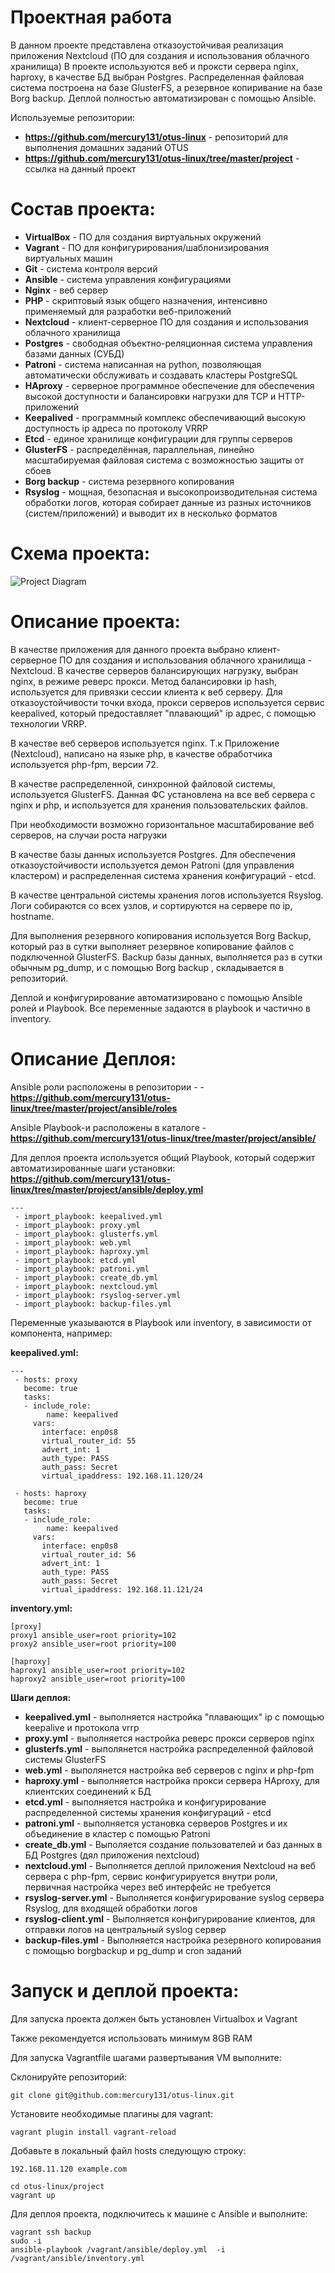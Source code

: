 # **Проектная работа**

В данном проекте представлена отказоустойчивая реализация приложения Nextcloud (ПО для создания и использования облачного хранилища)
В проекте используются веб и проксти сервера nginx, haproxy, в качестве БД выбран Postgres.
Распределенная файловая система построена на базе GlusterFS, а резервное копиривание на базе Borg backup. Деплой полностью автоматизирован с помощью Ansible.

Используемые репозитории:
- **https://github.com/mercury131/otus-linux** - репозиторий для выполнения домашних заданий OTUS
- **https://github.com/mercury131/otus-linux/tree/master/project** - ссылка на данный проект

# **Состав проекта:**
- **VirtualBox** - ПО для создания виртуальных окружений
- **Vagrant** - ПО для конфигурирования/шаблонизирования виртуальных машин
- **Git** - система контроля версий
- **Ansible** - система управления конфигурациями
- **Nginx** - веб сервер
- **PHP** - скриптовый язык общего назначения, интенсивно применяемый для разработки веб-приложений
- **Nextcloud** - клиент-серверное ПО для создания и использования облачного хранилища
- **Postgres** - свободная объектно-реляционная система управления базами данных (СУБД)
- **Patroni** - система написанная на python, позволяющая автоматически обслуживать и создавать кластеры PostgreSQL
- **HAproxy** - серверное программное обеспечение для обеспечения высокой доступности и балансировки нагрузки для TCP и HTTP-приложений
- **Keepalived** - программный комплекс обеспечивающий высокую доступность ip адреса по протоколу VRRP
- **Etcd** - единое хранилище конфигурации для группы серверов
- **GlusterFS** - распределённая, параллельная, линейно масштабируемая файловая система с возможностью защиты от сбоев
- **Borg backup** - система резервного копирования
- **Rsyslog** - мощная, безопасная и высокопроизводительная система обработки логов, которая собирает данные из разных источников (систем/приложений) и выводит их в несколько форматов

# **Схема проекта:**
![Project Diagram](https://raw.githubusercontent.com/mercury131/otus-linux/master/project/infra.png)


# **Описание проекта:**

В качестве приложения для данного проекта выбрано клиент-серверное ПО для создания и использования облачного хранилища - Nextcloud.
В качестве серверов балансирующих нагрузку, выбран nginx, в режиме реверс прокси.
Метод балансировки ip hash, используется для привязки сессии клиента к веб серверу. 
Для отказоустойчивости точки входа, прокси серверов используется сервис keepalived, который предоставляет "плавающий" ip адрес, с помощью технологии VRRP.

В качестве веб серверов используется nginx. Т.к Приложение (Nextcloud), написано на языке php, в качестве обработчика используется php-fpm, версии 72.

В качестве распределенной, синхронной файловой системы, используется GlusterFS. 
Данная ФС установлена на все веб сервера с nginx и php, и используется для хранения пользовательских файлов.

При  необходимости возможно горизонтальное масштабирование веб серверов, на случаи роста нагрузки

В качестве базы данных используется Postgres. Для обеспечения отказоустойчивости используется демон Patroni (для управления кластером) и распределенная система хранения конфигураций - etcd.

В качестве центральной системы хранения логов используется Rsyslog.
Логи собираются со всех узлов, и сортируются на сервере по ip, hostname.

Для выполнения резервного копирования используется Borg Backup, который раз в сутки выполняет резервное копирование файлов с подключенной GlusterFS.
Backup базы данных, выполняется раз в сутки обычным pg_dump, и с помощью Borg backup , складывается в репозиторий.

Деплой и конфигурирование автоматизировано с помощью Ansible ролей и Playbook.
Все переменные задаются в playbook и частично в inventory.

# **Описание Деплоя:**

Ansible роли расположены в репозитории - - **https://github.com/mercury131/otus-linux/tree/master/project/ansible/roles**

Ansible Playbook-и расположены в каталоге - **https://github.com/mercury131/otus-linux/tree/master/project/ansible/**

Для деплоя проекта используется общий Playbook, который содержит автоматизированные шаги установки:
**https://github.com/mercury131/otus-linux/tree/master/project/ansible/deploy.yml**

```
---
 - import_playbook: keepalived.yml
 - import_playbook: proxy.yml
 - import_playbook: glusterfs.yml
 - import_playbook: web.yml
 - import_playbook: haproxy.yml
 - import_playbook: etcd.yml
 - import_playbook: patroni.yml
 - import_playbook: create_db.yml
 - import_playbook: nextcloud.yml
 - import_playbook: rsyslog-server.yml
 - import_playbook: backup-files.yml
```

Переменные указываются в Playbook или inventory, в зависимости от компонента, например:

**keepalived.yml:**
```
---
 - hosts: proxy
   become: true
   tasks:
   - include_role:
        name: keepalived
     vars:
       interface: enp0s8
       virtual_router_id: 55
       advert_int: 1
       auth_type: PASS
       auth_pass: Secret
       virtual_ipaddress: 192.168.11.120/24

 - hosts: haproxy
   become: true
   tasks:
   - include_role:
        name: keepalived
     vars:
       interface: enp0s8
       virtual_router_id: 56
       advert_int: 1
       auth_type: PASS
       auth_pass: Secret
       virtual_ipaddress: 192.168.11.121/24
```

**inventory.yml:**
```
[proxy]
proxy1 ansible_user=root priority=102
proxy2 ansible_user=root priority=100

[haproxy]
haproxy1 ansible_user=root priority=102
haproxy2 ansible_user=root priority=100
```

**Шаги деплоя:**
- **keepalived.yml** - выполняется настройка "плавающих" ip с помощью keepalive и протокола vrrp
- **proxy.yml** - выполняется настройка реверс прокси серверов nginx
- **glusterfs.yml** - выполянется настройка распределенной файловой системы GlusterFS
- **web.yml** - выполянется настройка веб серверов с nginx и php-fpm
- **haproxy.yml** - выполняется настройка прокси сервера HAproxy, для клиентских соединений к БД
- **etcd.yml** - выполняется настройка и конфигурирование распределенной системы хранения конфигураций - etcd
- **patroni.yml** - выполняется установка серверов Postgres и их объединение в кластер с помощью Patroni
- **create_db.yml** - Выполяется создание пользователей и баз данных в БД Postgres (дял приложения nextcloud)
-  **nextcloud.yml** - Выполняется деплой приложения Nextcloud на веб сервера с php-fpm, сервис конфигурируется внутри роли, первичная настройка через веб интерфейс не требуется
- **rsyslog-server.yml** - Выполняется конфигурирование syslog сервера Rsyslog, для входящей обработки логов
- **rsyslog-client.yml** - Выполняется конфигурирование клиентов, для отправки логов на центральный syslog сервер
- **backup-files.yml** -  Выполняется настройка резервного копирования с помощью borgbackup и pg_dump и cron заданий

# **Запуск и деплой проекта:**

Для запуска проекта должен быть установлен Virtualbox и Vagrant

Также рекомендуется использовать минимум 8GB RAM 

Для запуска Vagrantfile шагами развертывания VM выполните:

Склонируйте репозиторий:

```
git clone git@github.com:mercury131/otus-linux.git
```

Установите необходимые плагины для vagrant:

```
vagrant plugin install vagrant-reload
```

Добавьте в локальный файл hosts следующую строку:

```
192.168.11.120 example.com
```

```
cd otus-linux/project
vagrant up 
```
Для деплоя проекта, подключитесь к машине с Ansible и выполните:

```
vagrant ssh backup
sudo -i
ansible-playbook /vagrant/ansible/deploy.yml  -i /vagrant/ansible/inventory.yml
```